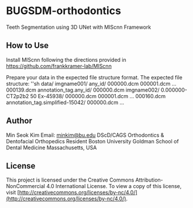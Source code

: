 # BUGSDM-orthodontics
Teeth Segmentation using 3D UNet with MIScnn Framework

## How to Use 
Install MIScnn following the directions provided in https://github.com/frankkramer-lab/MIScnn

Prepare your data in the expected file structure format.
The expected file structure:
''sh 
 data/
      imgname001/
              any_id/
                      000000.dcm
                      000001.dcm
                      ...
                      000139.dcm
              annotation_tag.any_id/
                      000000.dcm
      imgname002/
              0.000000-CT2p2b2 50 Ex-45938/
                      000000.dcm
                      000001.dcm
                      ...
                      000160.dcm
              annotation_tag.simplified-15042/
                      000000.dcm
      ...



## Author 
Min Seok Kim 
Email: minkim@bu.edu 
DScD/CAGS Orthodontics & Dentofacial Orthopedics Resident
Boston University Goldman School of Dental Medicine
Massachusetts, USA

## License

This project is licensed under the Creative Commons Attribution-NonCommercial 4.0 International License. To view a copy of this license, visit [http://creativecommons.org/licenses/by-nc/4.0/](http://creativecommons.org/licenses/by-nc/4.0/).
